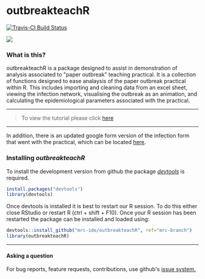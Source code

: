 # outbreakteachR

[![Travis-CI Build Status](https://travis-ci.org/mrc-ide/outbreakteachR.png?branch=mrc-branch)](https://travis-ci.org/mrc-ide/outbreakteachR)


![](https://github.com/mrc-ide/outbreakteachR/img/logo.svg)

### What is this?

outbreakteachR is a package designed to assist in demonstration of analysis associated to "paper outbreak" teaching practical. It is a collection of functions designed to ease analaysis of the paper outbreak practical within R. This includes importing and cleaning data from an excel sheet, viewing the infection network, visualising the outbreak as an animation, and calculating the epidemiological parameters associated with the practical.

***
> To view the tutorial please click [here](https://cdn.rawgit.com/mrc-ide/outbreakteachR/68f9ecf43d85e316747758b1378346258bcdf8c6/tutorials/package_tutorial/outbreakteachR-package-tutorial.html)

***

In addition, there is an updated google form version of the infection form that went with the practical, which can be located [here](https://drive.google.com/open?id=0B0-wM-jL1G-Sb2NiRU1DbDJWZGs).

### Installing *outbreakteachR*

To install the development version from github the package [*devtools*](https://github.com/hadley/devtools) is required.

```r
install.packages("devtools")
library(devtools)
```
Once devtools is installed it is best to restart our R session. To do this either close RStudio or restart R (ctrl + shift + F10). Once your R session
has been restarted the package can be installed and loaded using:

```r
devtools::install_github("mrc-ide/outbreakteachR", ref="mrc-branch")
library(outbreakteachR)
```

***

#### Asking a question

For bug reports, feature requests, contributions, use github's [issue system.](https://github.com/mrc-ide/outbreakteachR/issues)
